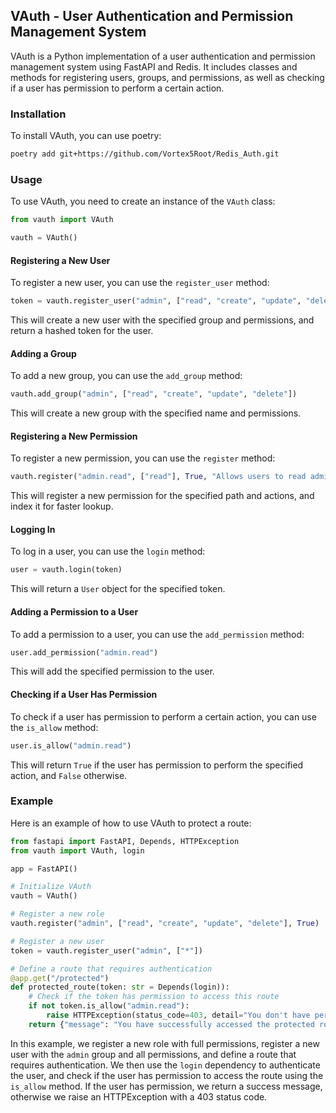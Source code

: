 ## VAuth - User Authentication and Permission Management System

VAuth is a Python implementation of a user authentication and permission management system using FastAPI and Redis. It includes classes and methods for registering users, groups, and permissions, as well as checking if a user has permission to perform a certain action.

### Installation

To install VAuth, you can use poetry:

```bash
poetry add git+https://github.com/Vortex5Root/Redis_Auth.git
```

### Usage

To use VAuth, you need to create an instance of the `VAuth` class:

```python
from vauth import VAuth

vauth = VAuth()
```

#### Registering a New User

To register a new user, you can use the `register_user` method:

```python
token = vauth.register_user("admin", ["read", "create", "update", "delete"])
```

This will create a new user with the specified group and permissions, and return a hashed token for the user.

#### Adding a Group

To add a new group, you can use the `add_group` method:

```python
vauth.add_group("admin", ["read", "create", "update", "delete"])
```

This will create a new group with the specified name and permissions.

#### Registering a New Permission

To register a new permission, you can use the `register` method:

```python
vauth.register("admin.read", ["read"], True, "Allows users to read admin data")
```

This will register a new permission for the specified path and actions, and index it for faster lookup.

#### Logging In

To log in a user, you can use the `login` method:

```python
user = vauth.login(token)
```

This will return a `User` object for the specified token.

#### Adding a Permission to a User

To add a permission to a user, you can use the `add_permission` method:

```python
user.add_permission("admin.read")
```

This will add the specified permission to the user.

#### Checking if a User Has Permission

To check if a user has permission to perform a certain action, you can use the `is_allow` method:

```python
user.is_allow("admin.read")
```

This will return `True` if the user has permission to perform the specified action, and `False` otherwise.

### Example

Here is an example of how to use VAuth to protect a route:

```python
from fastapi import FastAPI, Depends, HTTPException
from vauth import VAuth, login

app = FastAPI()

# Initialize VAuth
vauth = VAuth()

# Register a new role
vauth.register("admin", ["read", "create", "update", "delete"], True)

# Register a new user
token = vauth.register_user("admin", ["*"])

# Define a route that requires authentication
@app.get("/protected")
def protected_route(token: str = Depends(login)):
    # Check if the token has permission to access this route
    if not token.is_allow("admin.read"):
        raise HTTPException(status_code=403, detail="You don't have permission to access this route.")
    return {"message": "You have successfully accessed the protected route."}
```

In this example, we register a new role with full permissions, register a new user with the `admin` group and all permissions, and define a route that requires authentication. We then use the `login` dependency to authenticate the user, and check if the user has permission to access the route using the `is_allow` method. If the user has permission, we return a success message, otherwise we raise an HTTPException with a 403 status code.
